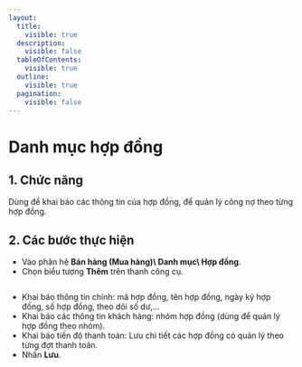 ```yaml
---
layout:
  title:
    visible: true
  description:
    visible: false
  tableOfContents:
    visible: true
  outline:
    visible: true
  pagination:
    visible: false
---
```


# Danh mục hợp đồng

## 1.      Chức năng

Dùng để khai báo các thông tin của hợp đồng, để quản lý công nợ theo từng hợp đồng.

## 2.      Các bước thực hiện

* Vào phân hệ **Bán hàng (Mua hàng)\ Danh  mục\ Hợp đồng**.
* Chọn biểu tượng **Thêm** trên thanh công cụ.

<figure><img src="../.gitbook/assets/sb_2 (4).png" alt=""><figcaption></figcaption></figure>

* Khai báo thông tin chính: mã hợp đồng, tên hợp đồng, ngày ký hợp đồng, số hợp đồng, theo dõi số dư,…
* Khai báo các thông tin khách hàng: nhóm hợp đồng (dùng để quản lý hợp đồng theo nhóm).
* Khai báo tiến độ thanh toán: Lưu chi tiết các hợp đồng có quản lý theo từng đợt thanh toán.
* Nhấn **Lưu**.
